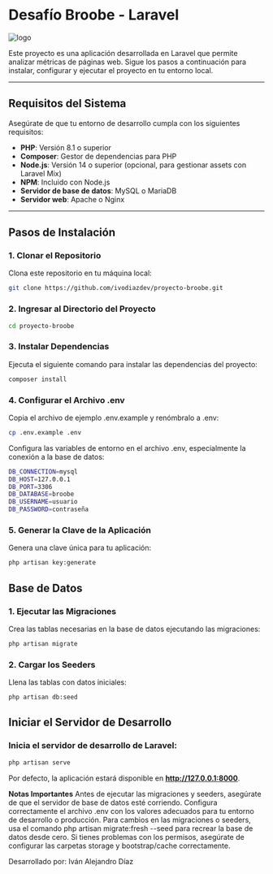# Desafío Broobe - Laravel

![logo](https://github.com/user-attachments/assets/4387a17b-a33e-469e-8696-54d47023b07b)

Este proyecto es una aplicación desarrollada en Laravel que permite analizar métricas de páginas web. Sigue los pasos a continuación para instalar, configurar y ejecutar el proyecto en tu entorno local.

---

## **Requisitos del Sistema**
Asegúrate de que tu entorno de desarrollo cumpla con los siguientes requisitos:

- **PHP**: Versión 8.1 o superior
- **Composer**: Gestor de dependencias para PHP
- **Node.js**: Versión 14 o superior (opcional, para gestionar assets con Laravel Mix)
- **NPM**: Incluido con Node.js
- **Servidor de base de datos**: MySQL o MariaDB
- **Servidor web**: Apache o Nginx

---

## **Pasos de Instalación**

### 1. **Clonar el Repositorio**
Clona este repositorio en tu máquina local:
```bash
git clone https://github.com/ivodiazdev/proyecto-broobe.git
```

### 2. **Ingresar al Directorio del Proyecto**
```bash
cd proyecto-broobe
```

### 3. **Instalar Dependencias**
Ejecuta el siguiente comando para instalar las dependencias del proyecto:

```bash
composer install
```

### 4. **Configurar el Archivo .env**
Copia el archivo de ejemplo .env.example y renómbralo a .env:

```bash
cp .env.example .env
```

Configura las variables de entorno en el archivo .env, especialmente la conexión a la base de datos:

```bash
DB_CONNECTION=mysql
DB_HOST=127.0.0.1
DB_PORT=3306
DB_DATABASE=broobe
DB_USERNAME=usuario
DB_PASSWORD=contraseña
```

### 5. **Generar la Clave de la Aplicación**
Genera una clave única para tu aplicación:

```bash
php artisan key:generate
```

## **Base de Datos**

### 1. **Ejecutar las Migraciones**

Crea las tablas necesarias en la base de datos ejecutando las migraciones:

```bash
php artisan migrate
```

### 2. **Cargar los Seeders**

Llena las tablas con datos iniciales:

```bash
php artisan db:seed
```
## **Iniciar el Servidor de Desarrollo**

### **Inicia el servidor de desarrollo de Laravel:**

```bash
php artisan serve
```
Por defecto, la aplicación estará disponible en **http://127.0.0.1:8000**.

**Notas Importantes**
Antes de ejecutar las migraciones y seeders, asegúrate de que el servidor de base de datos esté corriendo.
Configura correctamente el archivo .env con los valores adecuados para tu entorno de desarrollo o producción.
Para cambios en las migraciones o seeders, usa el comando php artisan migrate:fresh --seed para recrear la base de datos desde cero.
Si tienes problemas con los permisos, asegúrate de configurar las carpetas storage y bootstrap/cache correctamente.

Desarrollado por: Iván Alejandro Díaz
